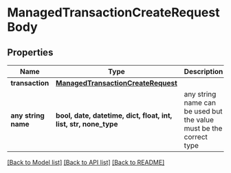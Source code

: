 # ManagedTransactionCreateRequestBody


## Properties
Name | Type | Description | Notes
------------ | ------------- | ------------- | -------------
**transaction** | [**ManagedTransactionCreateRequest**](ManagedTransactionCreateRequest.md) |  | [optional] 
**any string name** | **bool, date, datetime, dict, float, int, list, str, none_type** | any string name can be used but the value must be the correct type | [optional]

[[Back to Model list]](../README.md#documentation-for-models) [[Back to API list]](../README.md#documentation-for-api-endpoints) [[Back to README]](../README.md)


